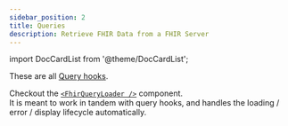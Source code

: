 ```yaml
---
sidebar_position: 2
title: Queries
description: Retrieve FHIR Data from a FHIR Server
---
```


import DocCardList from '@theme/DocCardList';

These are all [Query hooks](https://tanstack.com/query/v5/docs/react/guides/queries).

Checkout the [`<FhirQueryLoader />`](/packages/react/components/fhir-query-loader) component.  
It is meant to work in tandem with query hooks, and handles the loading / error / display lifecycle automatically.

<DocCardList />
